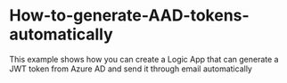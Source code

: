 # How-to-generate-AAD-tokens-automatically
This example shows how you can create a Logic App that can generate a JWT token from Azure AD and send it through email automatically

